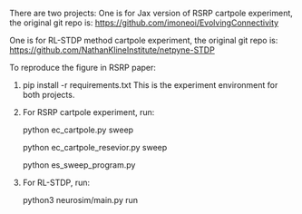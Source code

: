 There are two projects:
One is for Jax version of RSRP cartpole experiment, the original git repo is: https://github.com/imoneoi/EvolvingConnectivity

One is for RL-STDP method cartpole experiment, the original git repo is: https://github.com/NathanKlineInstitute/netpyne-STDP

To reproduce the figure in RSRP paper:
1. pip install -r requirements.txt   This is the experiment environment for both projects.
2. For RSRP cartpole experiment, run:
   
   python ec_cartpole.py sweep
   
   python ec_cartpole_resevior.py sweep

   python es_sweep_program.py
   
3. For RL-STDP, run:

   python3 neurosim/main.py run
